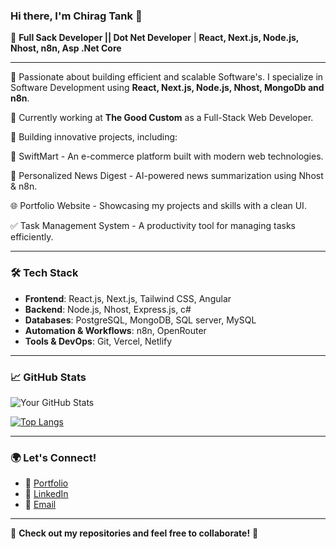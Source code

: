 ### Hi there, I'm Chirag Tank 👋

🚀 **Full Sack Developer || Dot Net Developer** | **React, Next.js, Node.js, Nhost, n8n, Asp .Net Core**

---

🔹 Passionate about building efficient and scalable Software's. I specialize in Software Development using **React, Next.js, Node.js, Nhost, MongoDb and n8n**.

🔹 Currently working at **The Good Custom** as a Full-Stack Web Developer.

🔹 Building innovative projects, including:

🏡 SwiftMart - An e-commerce platform built with modern web technologies.

📰 Personalized News Digest - AI-powered news summarization using Nhost & n8n.

🌐 Portfolio Website - Showcasing my projects and skills with a clean UI.

✅ Task Management System - A productivity tool for managing tasks efficiently.

---

### 🛠️ Tech Stack
- **Frontend**: React.js, Next.js, Tailwind CSS, Angular
- **Backend**: Node.js, Nhost,  Express.js, c#
- **Databases**: PostgreSQL, MongoDB, SQL server, MySQL
- **Automation & Workflows**: n8n, OpenRouter
- **Tools & DevOps**: Git, Vercel, Netlify

---

### 📈 GitHub Stats
![Your GitHub Stats](https://github-readme-stats.vercel.app/api?username=Chirag-Tank1971&show_icons=true&theme=radical)

[![Top Langs](https://github-readme-stats.vercel.app/api/top-langs/?username=Chirag-Tank1971&layout=compact&theme=radical)](https://github.com/Chirag-Tank1971)

---

### 🌍 Let's Connect!
- 🚀 [Portfolio](https://portfolio-chiragtank.vercel.app/)  
- 💼 [LinkedIn](#https://www.linkedin.com/in/chirag-tank-72220919b/)  
- 📧 [Email](mailto:chiragtank1971@gmail.com)

---

🔗 **Check out my repositories and feel free to collaborate!** 🚀

